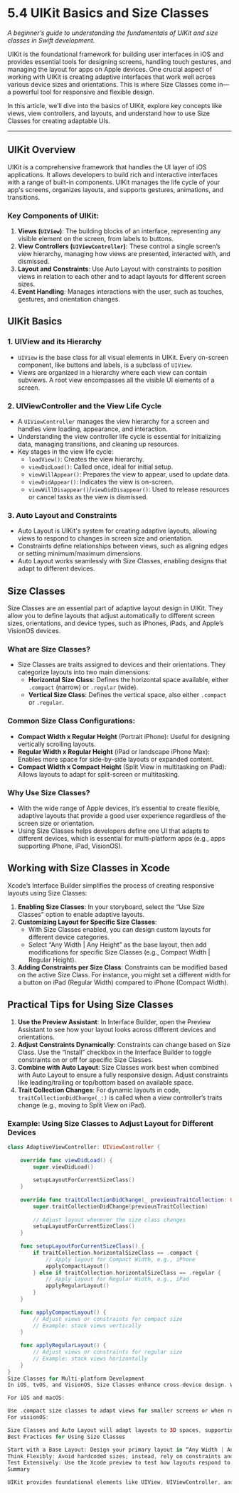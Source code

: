 # 5.4 UIKit Basics and Size Classes
_A beginner’s guide to understanding the fundamentals of UIKit and size classes in Swift development._

UIKit is the foundational framework for building user interfaces in iOS and provides essential tools for designing screens, handling touch gestures, and managing the layout for apps on Apple devices. One crucial aspect of working with UIKit is creating adaptive interfaces that work well across various device sizes and orientations. This is where Size Classes come in—a powerful tool for responsive and flexible design.

In this article, we’ll dive into the basics of UIKit, explore key concepts like views, view controllers, and layouts, and understand how to use Size Classes for creating adaptable UIs.

---

## UIKit Overview
UIKit is a comprehensive framework that handles the UI layer of iOS applications. It allows developers to build rich and interactive interfaces with a range of built-in components. UIKit manages the life cycle of your app's screens, organizes layouts, and supports gestures, animations, and transitions.

### Key Components of UIKit:
1. **Views (`UIView`)**: The building blocks of an interface, representing any visible element on the screen, from labels to buttons.
2. **View Controllers (`UIViewController`)**: These control a single screen’s view hierarchy, managing how views are presented, interacted with, and dismissed.
3. **Layout and Constraints**: Use Auto Layout with constraints to position views in relation to each other and to adapt layouts for different screen sizes.
4. **Event Handling**: Manages interactions with the user, such as touches, gestures, and orientation changes.

## UIKit Basics

### 1. **UIView and its Hierarchy**
   - `UIView` is the base class for all visual elements in UIKit. Every on-screen component, like buttons and labels, is a subclass of `UIView`.
   - Views are organized in a hierarchy where each view can contain subviews. A root view encompasses all the visible UI elements of a screen.

### 2. **UIViewController and the View Life Cycle**
   - A `UIViewController` manages the view hierarchy for a screen and handles view loading, appearance, and interaction.
   - Understanding the view controller life cycle is essential for initializing data, managing transitions, and cleaning up resources.
   - Key stages in the view life cycle:
     - `loadView()`: Creates the view hierarchy.
     - `viewDidLoad()`: Called once, ideal for initial setup.
     - `viewWillAppear()`: Prepares the view to appear, used to update data.
     - `viewDidAppear()`: Indicates the view is on-screen.
     - `viewWillDisappear()`/`viewDidDisappear()`: Used to release resources or cancel tasks as the view is dismissed.

### 3. **Auto Layout and Constraints**
   - Auto Layout is UIKit's system for creating adaptive layouts, allowing views to respond to changes in screen size and orientation.
   - Constraints define relationships between views, such as aligning edges or setting minimum/maximum dimensions.
   - Auto Layout works seamlessly with Size Classes, enabling designs that adapt to different devices.

## Size Classes

Size Classes are an essential part of adaptive layout design in UIKit. They allow you to define layouts that adjust automatically to different screen sizes, orientations, and device types, such as iPhones, iPads, and Apple’s VisionOS devices.

### What are Size Classes?
- Size Classes are traits assigned to devices and their orientations. They categorize layouts into two main dimensions:
  - **Horizontal Size Class**: Defines the horizontal space available, either `.compact` (narrow) or `.regular` (wide).
  - **Vertical Size Class**: Defines the vertical space, also either `.compact` or `.regular`.

### Common Size Class Configurations:
- **Compact Width x Regular Height** (Portrait iPhone): Useful for designing vertically scrolling layouts.
- **Regular Width x Regular Height** (iPad or landscape iPhone Max): Enables more space for side-by-side layouts or expanded content.
- **Compact Width x Compact Height** (Split View in multitasking on iPad): Allows layouts to adapt for split-screen or multitasking.

### Why Use Size Classes?
- With the wide range of Apple devices, it’s essential to create flexible, adaptive layouts that provide a good user experience regardless of the screen size or orientation.
- Using Size Classes helps developers define one UI that adapts to different devices, which is essential for multi-platform apps (e.g., apps supporting iPhone, iPad, VisionOS).

## Working with Size Classes in Xcode

Xcode’s Interface Builder simplifies the process of creating responsive layouts using Size Classes:
1. **Enabling Size Classes**: In your storyboard, select the “Use Size Classes” option to enable adaptive layouts.
2. **Customizing Layout for Specific Size Classes**:
   - With Size Classes enabled, you can design custom layouts for different device categories.
   - Select “Any Width | Any Height” as the base layout, then add modifications for specific Size Classes (e.g., Compact Width | Regular Height).
3. **Adding Constraints per Size Class**: Constraints can be modified based on the active Size Class. For instance, you might set a different width for a button on iPad (Regular Width) compared to iPhone (Compact Width).

## Practical Tips for Using Size Classes

1. **Use the Preview Assistant**: In Interface Builder, open the Preview Assistant to see how your layout looks across different devices and orientations.
2. **Adjust Constraints Dynamically**: Constraints can change based on Size Class. Use the “Install” checkbox in the Interface Builder to toggle constraints on or off for specific Size Classes.
3. **Combine with Auto Layout**: Size Classes work best when combined with Auto Layout to ensure a fully responsive design. Adjust constraints like leading/trailing or top/bottom based on available space.
4. **Trait Collection Changes**: For dynamic layouts in code, `traitCollectionDidChange(_:)` is called when a view controller’s traits change (e.g., moving to Split View on iPad).

### Example: Using Size Classes to Adjust Layout for Different Devices

```swift
class AdaptiveViewController: UIViewController {
    
    override func viewDidLoad() {
        super.viewDidLoad()
        
        setupLayoutForCurrentSizeClass()
    }
    
    override func traitCollectionDidChange(_ previousTraitCollection: UITraitCollection?) {
        super.traitCollectionDidChange(previousTraitCollection)
        
        // Adjust layout whenever the size class changes
        setupLayoutForCurrentSizeClass()
    }
    
    func setupLayoutForCurrentSizeClass() {
        if traitCollection.horizontalSizeClass == .compact {
            // Apply layout for Compact Width, e.g., iPhone
            applyCompactLayout()
        } else if traitCollection.horizontalSizeClass == .regular {
            // Apply layout for Regular Width, e.g., iPad
            applyRegularLayout()
        }
    }
    
    func applyCompactLayout() {
        // Adjust views or constraints for compact size
        // Example: stack views vertically
    }
    
    func applyRegularLayout() {
        // Adjust views or constraints for regular size
        // Example: stack views horizontally
    }
}
Size Classes for Multi-platform Development
In iOS, tvOS, and VisionOS, Size Classes enhance cross-device design. When working with SwiftUI views, size classes remain relevant as SwiftUI adapts layouts based on similar principles.

For iOS and macOS:

Use .compact size classes to adapt views for smaller screens or when running iPad apps on macOS.
For visionOS:

Size Classes and Auto Layout will adapt layouts to 3D spaces, supporting more immersive interfaces in VisionOS.
Best Practices for Using Size Classes

Start with a Base Layout: Design your primary layout in “Any Width | Any Height” and add special configurations for specific Size Classes only as needed.
Think Flexibly: Avoid hardcoded sizes; instead, rely on constraints and Stack Views for layouts that adapt naturally to Size Classes.
Test Extensively: Use the Xcode preview to test how layouts respond to different device settings and orientations.
Summary

UIKit provides foundational elements like UIView, UIViewController, and Auto Layout for building adaptive interfaces on iOS. With Size Classes, developers can create dynamic and responsive layouts that adapt to different device configurations and screen orientations. By leveraging Size Classes in Xcode’s Interface Builder and adjusting constraints programmatically, you can ensure a seamless user experience across all supported devices and platforms.
